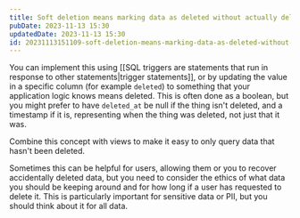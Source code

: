 ```yaml
---
title: Soft deletion means marking data as deleted without actually deleting it
pubDate: 2023-11-13 15:30
updatedDate: 2023-11-13 15:30
id: 20231113151109-soft-deletion-means-marking-data-as-deleted-without-actually-deleting-it
---
```


You can implement this using [[SQL triggers are statements that run in response to other statements|trigger statements]], or by updating the value in a specific column (for example `deleted`) to something that your application logic knows means deleted. This is often done as a boolean, but you might prefer to have `deleted_at` be null if the thing isn't deleted, and a timestamp if it is, representing when the thing was deleted, not just that it was.

Combine this concept with views to make it easy to only query data that hasn't been deleted.

Sometimes this can be helpful for users, allowing them or you to recover accidentally deleted data, but you need to consider the ethics of what data you should be keeping around and for how long if a user has requested to delete it. This is particularly important for sensitive data or PII, but you should think about it for all data.
